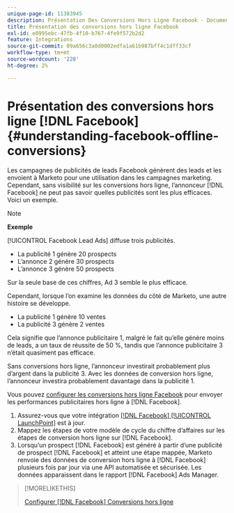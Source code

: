 ```yaml
---
unique-page-id: 11383945
description: Présentation Des Conversions Hors Ligne Facebook - Documents Marketo - Documentation Du Produit
title: Présentation des conversions hors ligne Facebook
exl-id: e0995ebc-47fb-4f10-b767-4fe9f572b2d2
feature: Integrations
source-git-commit: 09a656c3a0d0002edfa1a61b987bff4c1dff33cf
workflow-type: tm+mt
source-wordcount: '228'
ht-degree: 2%

---
```


# Présentation des conversions hors ligne [!DNL Facebook] {#understanding-facebook-offline-conversions}

Les campagnes de publicités de leads Facebook génèrent des leads et les envoient à Marketo pour une utilisation dans les campagnes marketing. Cependant, sans visibilité sur les conversions hors ligne, l’annonceur [!DNL Facebook] ne peut pas savoir quelles publicités sont les plus efficaces. Voici un exemple.

>[!NOTE]
>
>**Exemple**
>
>[!UICONTROL Facebook Lead Ads] diffuse trois publicités.
>
>* La publicité 1 génère 20 prospects
>* L’annonce 2 génère 30 prospects
>* L’annonce 3 génère 50 prospects
>
>Sur la seule base de ces chiffres, Ad 3 semble le plus efficace.
>
>Cependant, lorsque l’on examine les données du côté de Marketo, une autre histoire se développe.
>
>* La publicité 1 génère 10 ventes
>* La publicité 3 génère 2 ventes
>
>Cela signifie que l’annonce publicitaire 1, malgré le fait qu’elle génère moins de leads, a un taux de réussite de 50 %, tandis que l’annonce publicitaire 3 n’était quasiment pas efficace.
>
>Sans conversions hors ligne, l’annonceur investirait probablement plus d’argent dans la publicité 3. Avec les données de conversion hors ligne, l’annonceur investira probablement davantage dans la publicité 1.

Vous pouvez [configurer les conversions hors ligne Facebook](/help/marketo/product-docs/demand-generation/facebook/set-up-facebook-offline-conversions.md) pour envoyer les performances publicitaires hors ligne à [!DNL Facebook].

1. Assurez-vous que votre intégration [[!DNL Facebook] [!UICONTROL LaunchPoint]](/help/marketo/product-docs/demand-generation/ad-network-integrations/add-facebook-custom-audiences-as-a-launchpoint-service.md) est à jour.
1. Mappez les étapes de votre modèle de cycle du chiffre d’affaires sur les étapes de conversion hors ligne sur [!DNL Facebook].
1. Lorsqu’un prospect [!DNL Facebook] est généré à partir d’une publicité de prospect [!DNL Facebook] et atteint une étape mappée, Marketo renvoie des données de conversion hors ligne à [!DNL Facebook] plusieurs fois par jour via une API automatisée et sécurisée. Les données apparaissent dans le rapport [!DNL Facebook] Ads Manager.

>[!MORELIKETHIS]
>
>[Configurer [!DNL Facebook] Conversions hors ligne](/help/marketo/product-docs/demand-generation/facebook/set-up-facebook-offline-conversions.md)
